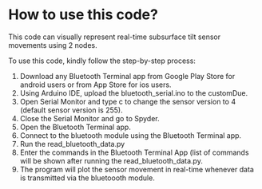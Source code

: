 # How to use this code?
This code can visually represent real-time subsurface tilt sensor movements using 2 nodes.

To use this code, kindly follow the step-by-step process:

1. Download any Bluetooth Terminal app from Google Play Store for android users or from App Store for ios users.
2. Using Arduino IDE, upload the bluetooth_serial.ino to the customDue.
3. Open Serial Monitor and type c to change the sensor version to 4 (default sensor version is 255).
4. Close the Serial Monitor and go to Spyder.
5. Open the Bluetooth Terminal app.
6. Connect to the bluetooth module using the Bluetooth Terminal app.
7. Run the read_bluetooth_data.py 
8. Enter the commands in the Bluetooth Terminal App (list of commands will be shown after running the read_bluetooth_data.py.
9. The program will plot the sensor movement in real-time whenever data is transmitted via the bluetoooth module.
